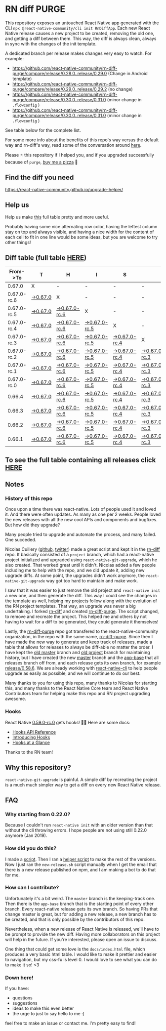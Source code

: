 # RN diff PURGE

This repository exposes an untouched React Native app generated with the CLI
`npx @react-native-community/cli init RnDiffApp`. Each new React Native release causes a new project to be created, removing the old one, and getting a diff between them. This way, the diff is always clean, always in sync with the changes of the init template.

A dedicated branch per release makes changes very easy
to watch. For example:

* https://github.com/react-native-community/rn-diff-purge/compare/release/0.28.0..release/0.29.0
(Change in Android template)
* https://github.com/react-native-community/rn-diff-purge/compare/release/0.29.0..release/0.29.2
(no change)
* https://github.com/react-native-community/rn-diff-purge/compare/release/0.30.0..release/0.31.0
(minor change in `.flowconfig` )
* https://github.com/react-native-community/rn-diff-purge/compare/release/0.30.0..release/0.31.0
(minor change in `.flowconfig` )

See table below for the complete list.

For some more info about the benefits of this repo's way versus the default way and rn-diff's way, read some of the conversation around [here](https://github.com/react-native-community/discussions-and-proposals/issues/68#issuecomment-452227478).

Please :star: this repository if I helped you, and if you upgraded successfully because of `purge`, [buy me a pizza](https://www.buymeacoffee.com/pvinis) :pizza:

## Find the diff you need
https://react-native-community.github.io/upgrade-helper/

## Help us
Help us make [this](https://react-native-community.github.io/rn-diff-purge) full table pretty and more useful.

Probably having some nice alternating row color, having the leftest column stay on top and always visible, and having a nice width for the content of each cell to fit in one line would be some ideas, but you are welcome to try other things!

## Diff table (full table [HERE](https://react-native-community.github.io/rn-diff-purge/))

| From->To    | T                                                                                                               | H                                                                                                                         | I                                                                                                                         | S                                                                                                                         |                                                                                                                           | I                                                                                                                         | S                                                                                                                         |                                                                                                                      | C                                                                                                          | O                                                                                                          | O                                                                                                          | L   |
| ----------- | --------------------------------------------------------------------------------------------------------------- | ------------------------------------------------------------------------------------------------------------------------- | ------------------------------------------------------------------------------------------------------------------------- | ------------------------------------------------------------------------------------------------------------------------- | ------------------------------------------------------------------------------------------------------------------------- | ------------------------------------------------------------------------------------------------------------------------- | ------------------------------------------------------------------------------------------------------------------------- | -------------------------------------------------------------------------------------------------------------------- | ---------------------------------------------------------------------------------------------------------- | ---------------------------------------------------------------------------------------------------------- | ---------------------------------------------------------------------------------------------------------- | --- |
| 0.67.0      | X                                                                                                               | -                                                                                                                         | -                                                                                                                         | -                                                                                                                         | -                                                                                                                         | -                                                                                                                         | -                                                                                                                         | -                                                                                                                    | -                                                                                                          | -                                                                                                          | -                                                                                                          | -   |
| 0.67.0-rc.6 | [->0.67.0](https://github.com/react-native-community/rn-diff-purge/compare/release/0.67.0-rc.6..release/0.67.0) | X                                                                                                                         | -                                                                                                                         | -                                                                                                                         | -                                                                                                                         | -                                                                                                                         | -                                                                                                                         | -                                                                                                                    | -                                                                                                          | -                                                                                                          | -                                                                                                          | -   |
| 0.67.0-rc.5 | [->0.67.0](https://github.com/react-native-community/rn-diff-purge/compare/release/0.67.0-rc.5..release/0.67.0) | [->0.67.0-rc.6](https://github.com/react-native-community/rn-diff-purge/compare/release/0.67.0-rc.5..release/0.67.0-rc.6) | X                                                                                                                         | -                                                                                                                         | -                                                                                                                         | -                                                                                                                         | -                                                                                                                         | -                                                                                                                    | -                                                                                                          | -                                                                                                          | -                                                                                                          | -   |
| 0.67.0-rc.4 | [->0.67.0](https://github.com/react-native-community/rn-diff-purge/compare/release/0.67.0-rc.4..release/0.67.0) | [->0.67.0-rc.6](https://github.com/react-native-community/rn-diff-purge/compare/release/0.67.0-rc.4..release/0.67.0-rc.6) | [->0.67.0-rc.5](https://github.com/react-native-community/rn-diff-purge/compare/release/0.67.0-rc.4..release/0.67.0-rc.5) | X                                                                                                                         | -                                                                                                                         | -                                                                                                                         | -                                                                                                                         | -                                                                                                                    | -                                                                                                          | -                                                                                                          | -                                                                                                          | -   |
| 0.67.0-rc.3 | [->0.67.0](https://github.com/react-native-community/rn-diff-purge/compare/release/0.67.0-rc.3..release/0.67.0) | [->0.67.0-rc.6](https://github.com/react-native-community/rn-diff-purge/compare/release/0.67.0-rc.3..release/0.67.0-rc.6) | [->0.67.0-rc.5](https://github.com/react-native-community/rn-diff-purge/compare/release/0.67.0-rc.3..release/0.67.0-rc.5) | [->0.67.0-rc.4](https://github.com/react-native-community/rn-diff-purge/compare/release/0.67.0-rc.3..release/0.67.0-rc.4) | X                                                                                                                         | -                                                                                                                         | -                                                                                                                         | -                                                                                                                    | -                                                                                                          | -                                                                                                          | -                                                                                                          | -   |
| 0.67.0-rc.2 | [->0.67.0](https://github.com/react-native-community/rn-diff-purge/compare/release/0.67.0-rc.2..release/0.67.0) | [->0.67.0-rc.6](https://github.com/react-native-community/rn-diff-purge/compare/release/0.67.0-rc.2..release/0.67.0-rc.6) | [->0.67.0-rc.5](https://github.com/react-native-community/rn-diff-purge/compare/release/0.67.0-rc.2..release/0.67.0-rc.5) | [->0.67.0-rc.4](https://github.com/react-native-community/rn-diff-purge/compare/release/0.67.0-rc.2..release/0.67.0-rc.4) | [->0.67.0-rc.3](https://github.com/react-native-community/rn-diff-purge/compare/release/0.67.0-rc.2..release/0.67.0-rc.3) | X                                                                                                                         | -                                                                                                                         | -                                                                                                                    | -                                                                                                          | -                                                                                                          | -                                                                                                          | -   |
| 0.67.0-rc.1 | [->0.67.0](https://github.com/react-native-community/rn-diff-purge/compare/release/0.67.0-rc.1..release/0.67.0) | [->0.67.0-rc.6](https://github.com/react-native-community/rn-diff-purge/compare/release/0.67.0-rc.1..release/0.67.0-rc.6) | [->0.67.0-rc.5](https://github.com/react-native-community/rn-diff-purge/compare/release/0.67.0-rc.1..release/0.67.0-rc.5) | [->0.67.0-rc.4](https://github.com/react-native-community/rn-diff-purge/compare/release/0.67.0-rc.1..release/0.67.0-rc.4) | [->0.67.0-rc.3](https://github.com/react-native-community/rn-diff-purge/compare/release/0.67.0-rc.1..release/0.67.0-rc.3) | [->0.67.0-rc.2](https://github.com/react-native-community/rn-diff-purge/compare/release/0.67.0-rc.1..release/0.67.0-rc.2) | X                                                                                                                         | -                                                                                                                    | -                                                                                                          | -                                                                                                          | -                                                                                                          | -   |
| 0.67.0-rc.0 | [->0.67.0](https://github.com/react-native-community/rn-diff-purge/compare/release/0.67.0-rc.0..release/0.67.0) | [->0.67.0-rc.6](https://github.com/react-native-community/rn-diff-purge/compare/release/0.67.0-rc.0..release/0.67.0-rc.6) | [->0.67.0-rc.5](https://github.com/react-native-community/rn-diff-purge/compare/release/0.67.0-rc.0..release/0.67.0-rc.5) | [->0.67.0-rc.4](https://github.com/react-native-community/rn-diff-purge/compare/release/0.67.0-rc.0..release/0.67.0-rc.4) | [->0.67.0-rc.3](https://github.com/react-native-community/rn-diff-purge/compare/release/0.67.0-rc.0..release/0.67.0-rc.3) | [->0.67.0-rc.2](https://github.com/react-native-community/rn-diff-purge/compare/release/0.67.0-rc.0..release/0.67.0-rc.2) | [->0.67.0-rc.1](https://github.com/react-native-community/rn-diff-purge/compare/release/0.67.0-rc.0..release/0.67.0-rc.1) | X                                                                                                                    | -                                                                                                          | -                                                                                                          | -                                                                                                          | -   |
| 0.66.4      | [->0.67.0](https://github.com/react-native-community/rn-diff-purge/compare/release/0.66.4..release/0.67.0)      | [->0.67.0-rc.6](https://github.com/react-native-community/rn-diff-purge/compare/release/0.66.4..release/0.67.0-rc.6)      | [->0.67.0-rc.5](https://github.com/react-native-community/rn-diff-purge/compare/release/0.66.4..release/0.67.0-rc.5)      | [->0.67.0-rc.4](https://github.com/react-native-community/rn-diff-purge/compare/release/0.66.4..release/0.67.0-rc.4)      | [->0.67.0-rc.3](https://github.com/react-native-community/rn-diff-purge/compare/release/0.66.4..release/0.67.0-rc.3)      | [->0.67.0-rc.2](https://github.com/react-native-community/rn-diff-purge/compare/release/0.66.4..release/0.67.0-rc.2)      | [->0.67.0-rc.1](https://github.com/react-native-community/rn-diff-purge/compare/release/0.66.4..release/0.67.0-rc.1)      | [->0.67.0-rc.0](https://github.com/react-native-community/rn-diff-purge/compare/release/0.66.4..release/0.67.0-rc.0) | X                                                                                                          | -                                                                                                          | -                                                                                                          | -   |
| 0.66.3      | [->0.67.0](https://github.com/react-native-community/rn-diff-purge/compare/release/0.66.3..release/0.67.0)      | [->0.67.0-rc.6](https://github.com/react-native-community/rn-diff-purge/compare/release/0.66.3..release/0.67.0-rc.6)      | [->0.67.0-rc.5](https://github.com/react-native-community/rn-diff-purge/compare/release/0.66.3..release/0.67.0-rc.5)      | [->0.67.0-rc.4](https://github.com/react-native-community/rn-diff-purge/compare/release/0.66.3..release/0.67.0-rc.4)      | [->0.67.0-rc.3](https://github.com/react-native-community/rn-diff-purge/compare/release/0.66.3..release/0.67.0-rc.3)      | [->0.67.0-rc.2](https://github.com/react-native-community/rn-diff-purge/compare/release/0.66.3..release/0.67.0-rc.2)      | [->0.67.0-rc.1](https://github.com/react-native-community/rn-diff-purge/compare/release/0.66.3..release/0.67.0-rc.1)      | [->0.67.0-rc.0](https://github.com/react-native-community/rn-diff-purge/compare/release/0.66.3..release/0.67.0-rc.0) | [->0.66.4](https://github.com/react-native-community/rn-diff-purge/compare/release/0.66.3..release/0.66.4) | X                                                                                                          | -                                                                                                          | -   |
| 0.66.2      | [->0.67.0](https://github.com/react-native-community/rn-diff-purge/compare/release/0.66.2..release/0.67.0)      | [->0.67.0-rc.6](https://github.com/react-native-community/rn-diff-purge/compare/release/0.66.2..release/0.67.0-rc.6)      | [->0.67.0-rc.5](https://github.com/react-native-community/rn-diff-purge/compare/release/0.66.2..release/0.67.0-rc.5)      | [->0.67.0-rc.4](https://github.com/react-native-community/rn-diff-purge/compare/release/0.66.2..release/0.67.0-rc.4)      | [->0.67.0-rc.3](https://github.com/react-native-community/rn-diff-purge/compare/release/0.66.2..release/0.67.0-rc.3)      | [->0.67.0-rc.2](https://github.com/react-native-community/rn-diff-purge/compare/release/0.66.2..release/0.67.0-rc.2)      | [->0.67.0-rc.1](https://github.com/react-native-community/rn-diff-purge/compare/release/0.66.2..release/0.67.0-rc.1)      | [->0.67.0-rc.0](https://github.com/react-native-community/rn-diff-purge/compare/release/0.66.2..release/0.67.0-rc.0) | [->0.66.4](https://github.com/react-native-community/rn-diff-purge/compare/release/0.66.2..release/0.66.4) | [->0.66.3](https://github.com/react-native-community/rn-diff-purge/compare/release/0.66.2..release/0.66.3) | X                                                                                                          | -   |
| 0.66.1      | [->0.67.0](https://github.com/react-native-community/rn-diff-purge/compare/release/0.66.1..release/0.67.0)      | [->0.67.0-rc.6](https://github.com/react-native-community/rn-diff-purge/compare/release/0.66.1..release/0.67.0-rc.6)      | [->0.67.0-rc.5](https://github.com/react-native-community/rn-diff-purge/compare/release/0.66.1..release/0.67.0-rc.5)      | [->0.67.0-rc.4](https://github.com/react-native-community/rn-diff-purge/compare/release/0.66.1..release/0.67.0-rc.4)      | [->0.67.0-rc.3](https://github.com/react-native-community/rn-diff-purge/compare/release/0.66.1..release/0.67.0-rc.3)      | [->0.67.0-rc.2](https://github.com/react-native-community/rn-diff-purge/compare/release/0.66.1..release/0.67.0-rc.2)      | [->0.67.0-rc.1](https://github.com/react-native-community/rn-diff-purge/compare/release/0.66.1..release/0.67.0-rc.1)      | [->0.67.0-rc.0](https://github.com/react-native-community/rn-diff-purge/compare/release/0.66.1..release/0.67.0-rc.0) | [->0.66.4](https://github.com/react-native-community/rn-diff-purge/compare/release/0.66.1..release/0.66.4) | [->0.66.3](https://github.com/react-native-community/rn-diff-purge/compare/release/0.66.1..release/0.66.3) | [->0.66.2](https://github.com/react-native-community/rn-diff-purge/compare/release/0.66.1..release/0.66.2) | X   |

## To see the full table containing all releases click [HERE](https://react-native-community.github.io/rn-diff-purge/)

## Notes

### History of this repo

Once upon a time there was react-native. Lots of people used it and loved it. And there were often updates. As many as one per 2 weeks. People loved the new releases with all the new cool APIs and components and bugfixes. But how did they upgrade?

Many people tried to upgrade and automate the process, and many failed. One succeded.

Nicolas Cuillery ([github](https://github.com/ncuillery), [twitter](https://twitter.com/ncuillery)) made a great script and kept it in the [rn-diff](https://github.com/ncuillery/rn-diff) repo. It basically consisted of a `project` branch, which had a react-native project initialized and upgraded using `react-native-git-upgrade`, which he also created. That worked great until it didn't. Nicolas added a few people including me to help with the repo, and we did update it, adding new upgrade diffs. At some point, the upgrades didn't work anymore, the `react-native-git-upgrade` way got too hard to maintain and make work.

I saw that it was easier to just remove the old project and `react-native init` a new one, and then generate the diff. This way I could see the changes in the template as well, helping my projects follow along with the evolution of the RN project templates. That way, an upgrade was never a big undertaking. I forked [rn-diff](https://github.com/ncuillery/rn-diff) and created [rn-diff-purge](https://github.com/react-native-community/rn-diff-purge). The script changed, to remove and recreate the project. This helped me and others by not having to wait for a diff to be generated, they could generate it themselves!

Lastly, the [rn-diff-purge](https://github.com/react-native-community/rn-diff-purge) repo got transfered to the react-native-community organization, in the repo with the same name, [rn-diff-purge](https://github.com/react-native-community/rn-diff-purge). Since then I have made the new way to generate and keep track of releases, made a table that allows for releases to always be diff-able no matter the order. I have kept the [old master](https://github.com/react-native-community/rn-diff-purge/tree/old/master) branch and [old project](https://github.com/react-native-community/rn-diff-purge/tree/old/project) branch for maintaining history, but I have created the new [master](https://github.com/react-native-community/rn-diff-purge/tree/master) branch and the [app-base](https://github.com/react-native-community/rn-diff-purge/tree/app-base) that all releases branch off from, and each release gets its own branch, for example [release/0.58.6](https://github.com/react-native-community/rn-diff-purge/tree/release/0.58.6). We are already working with [react-native-cli](https://github.com/react-native-community/react-native-cli) to help people upgrade as easily as possible, and we will continue to do our best.

Many thanks to you for using this repo, many thanks to Nicolas for starting this, and many thanks to the React Native Core team and React Native Contributors team for helping make this repo and RN project upgrading awesome.

### Hooks
React Native [0.59.0-rc.0](https://github.com/react-native-community/rn-diff-purge#version-changes) gets hooks! 🎉🥳
Here are some docs:
- [Hooks API Reference](https://reactjs.org/docs/hooks-reference.html)
- [Introducing Hooks](https://reactjs.org/docs/hooks-intro.html)
- [Hooks at a Glance](https://reactjs.org/docs/hooks-overview.html)

Thanks to the RN team!

## Why this repository?
`react-native-git-upgrade` is painful. A simple diff by recreating the project is a much much simpler way to get a diff on every new React Native release.

## FAQ

### Why starting from 0.22.0?

Because I couldn't run `react-native init` with an older version than that without the cli throwing errors. I hope people are not using still 0.22.0 anymore (Jan 2019).

### How did you do this?

I made a [script](https://github.com/react-native-community/rn-diff-purge/blob/master/new-release.sh). Then I ran a [helper script](https://github.com/react-native-community/rn-diff-purge/blob/master/new-release.sh) to make the rest of the versions.
Now I just ran the `new-release.sh` script manually when I get the email that there is a new release published on npm, and I am making a bot to do that for me.

### How can I contribute?

Unfortunately it's a bit weird. The `master` branch is the keeping-track one. Then there is the `app-base` branch that is the starting point of every other branch. Every react-native release gets its own branch. So having PRs that change master is great, but for adding a new release, a new branch has to be created, and that is only possible by the contributors of this repo.

Nevertheless, when a new release of React Native is released, we'll have to be prompt to provide
the new diff. Having more collaborators on this project will help in the future. If you're interested, please open an issue to discuss.

One thing that could get some love is the `docs/index.html` file, which produces a very basic html table. I would like to make it prettier and easier to navigation, but my css-fu is level 0. I would love to see what you can do to make it so! <3

### Down here!

If you have:
- questions
- suggestions
- ideas to make this even better
- the urge to just to say hello to me :)

feel free to make an issue or contact me. I'm pretty easy to find!
